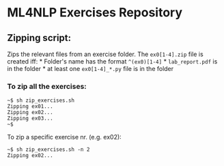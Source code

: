 # ML4NLP Exercises Repository

## Zipping script:

Zips the relevant files from an exercise folder. The `ex0[1-4].zip` file is created iff:
    * Folder's name has the format `^(ex0)[1-4]`
    * `lab_report.pdf` is in the folder
    * at least one `ex0[1-4]_*.py` file is in the folder

### To zip all the exercises:

```
~$ sh zip_exercises.sh
Zipping ex01...
Zipping ex02...
Zipping ex03...
~$
```

To zip a specific exercise nr. (e.g. ex02):

```
~$ sh zip_exercises.sh -n 2
Zipping ex02...
```
